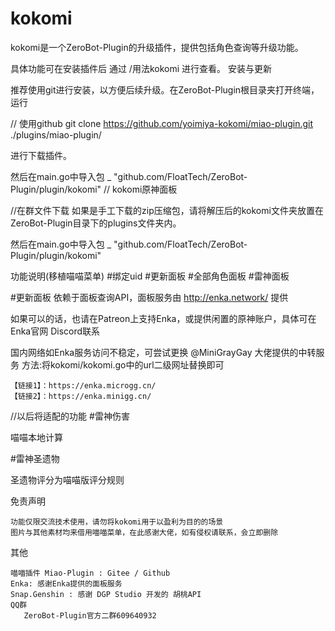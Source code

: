 # kokomi

kokomi是一个ZeroBot-Plugin的升级插件，提供包括角色查询等升级功能。

具体功能可在安装插件后 通过 /用法kokomi 进行查看。
安装与更新

推荐使用git进行安装，以方便后续升级。在ZeroBot-Plugin根目录夹打开终端，运行

// 使用github
git clone https://github.com/yoimiya-kokomi/miao-plugin.git ./plugins/miao-plugin/

进行下载插件。

然后在main.go中导入包	_ "github.com/FloatTech/ZeroBot-Plugin/plugin/kokomi"        // kokomi原神面板

//在群文件下载
如果是手工下载的zip压缩包，请将解压后的kokomi文件夹放置在ZeroBot-Plugin目录下的plugins文件夹内。

然后在main.go中导入包	_ "github.com/FloatTech/ZeroBot-Plugin/plugin/kokomi" 

功能说明(移植喵喵菜单)
#绑定uid
#更新面板
#全部角色面板
#雷神面板

#更新面板 依赖于面板查询API，面板服务由 http://enka.network/ 提供

如果可以的话，也请在Patreon上支持Enka，或提供闲置的原神账户，具体可在Enka官网 Discord联系

国内网络如Enka服务访问不稳定，可尝试更换 @MiniGrayGay 大佬提供的中转服务
方法:将kokomi/kokomi.go中的url二级网址替换即可

    【链接1】：https://enka.microgg.cn/
    【链接2】：https://enka.minigg.cn/
//以后将适配的功能
#雷神伤害

喵喵本地计算

#雷神圣遗物

圣遗物评分为喵喵版评分规则

免责声明

    功能仅限交流技术使用，请勿将kokomi用于以盈利为目的的场景
    图片与其他素材均来借用喵喵菜单，在此感谢大佬，如有侵权请联系，会立即删除

其他

    喵喵插件 Miao-Plugin : Gitee / Github
    Enka: 感谢Enka提供的面板服务
    Snap.Genshin : 感谢 DGP Studio 开发的 胡桃API
    QQ群
       ZeroBot-Plugin官方二群609640932
